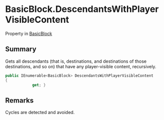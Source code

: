 # BasicBlock.DescendantsWithPlayerVisibleContent

Property in [BasicBlock](/api/csharp/yarn.compiler.basicblock.md)

## Summary


Gets all descendants (that is, destinations, and destinations of
those destinations, and so on) that have any player-visible content,
recursively.


```csharp
public IEnumerable<BasicBlock> DescendantsWithPlayerVisibleContent
{
            get; }
```

## Remarks


Cycles are detected and avoided.


